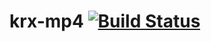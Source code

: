 krx-mp4 [![Build Status](https://travis-ci.org/danhantao/krx-mp4.svg?branch=master)](https://travis-ci.org/danhantao/krx-mp4)
==================
